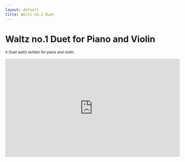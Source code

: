 ```yaml
---
layout: default
title: Waltz no.1 Duet
---
```


# Waltz no.1 Duet for Piano and Violin

<small>A Duet waltz written for piano and violin.</small>

<iframe width="560" height="315" src="https://www.youtube.com/embed/-JjDeRZaaN4" frameborder="0" allow="accelerometer; autoplay; clipboard-write; encrypted-media; gyroscope; picture-in-picture" allowfullscreen></iframe>
